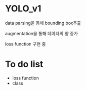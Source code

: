 # YOLO_v1

data parsing을 통해 bounding box추출

augmentation을 통해 데이터의 양 증가

loss function 구현 중

# To do list
- loss function
- class
